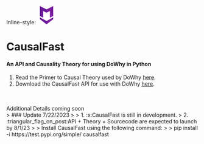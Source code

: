 Inline-style: 
![alt text](https://github.com/adam-p/markdown-here/raw/master/src/common/images/icon48.png "Logo Title Text 1")
# CausalFast
#### An API and Causality Theory for using DoWhy in Python

1.   Read the Primer to Causal Theory used by DoWhy [here](https://github.com/TejuOye/CausalFast/blob/main/CausalTheory.md).
2.   Download the CausalFast API for use with DoWhy [here](https://test.pypi.org/project/causalfast/).

<br>
<br>Additional Details coming soon<br>
>  ### Update 7/22/2023
> 
> 1.   :x:CausalFast is still in development.
> 2.   :triangular_flag_on_post:API + Theory + Sourcecode are expected to launch by 8/1/23
> 
> Install CausalFast using the following command:
> 
>     pip install -i https://test.pypi.org/simple/ causalfast
